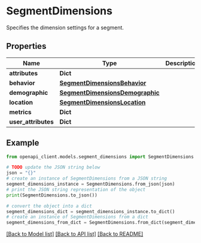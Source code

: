 # SegmentDimensions

Specifies the dimension settings for a segment.

## Properties

Name | Type | Description | Notes
------------ | ------------- | ------------- | -------------
**attributes** | **Dict** |  | [optional] 
**behavior** | [**SegmentDimensionsBehavior**](SegmentDimensionsBehavior.md) |  | [optional] 
**demographic** | [**SegmentDimensionsDemographic**](SegmentDimensionsDemographic.md) |  | [optional] 
**location** | [**SegmentDimensionsLocation**](SegmentDimensionsLocation.md) |  | [optional] 
**metrics** | **Dict** |  | [optional] 
**user_attributes** | **Dict** |  | [optional] 

## Example

```python
from openapi_client.models.segment_dimensions import SegmentDimensions

# TODO update the JSON string below
json = "{}"
# create an instance of SegmentDimensions from a JSON string
segment_dimensions_instance = SegmentDimensions.from_json(json)
# print the JSON string representation of the object
print(SegmentDimensions.to_json())

# convert the object into a dict
segment_dimensions_dict = segment_dimensions_instance.to_dict()
# create an instance of SegmentDimensions from a dict
segment_dimensions_from_dict = SegmentDimensions.from_dict(segment_dimensions_dict)
```
[[Back to Model list]](../README.md#documentation-for-models) [[Back to API list]](../README.md#documentation-for-api-endpoints) [[Back to README]](../README.md)


